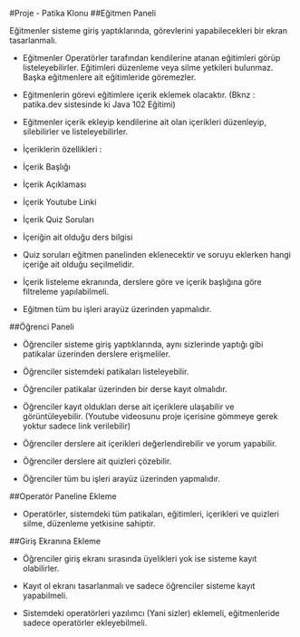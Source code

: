 #Proje - Patika Klonu
##Eğitmen Paneli

Eğitmenler sisteme giriş yaptıklarında, görevlerini yapabilecekleri bir ekran tasarlanmalı.

* Eğitmenler Operatörler tarafından kendilerine atanan eğitimleri görüp listeleyebilirler. Eğitimleri düzenleme veya silme yetkileri bulunmaz. Başka eğitmenlere ait eğitimleride göremezler.


* Eğitmenlerin görevi eğitimlere içerik eklemek olacaktır. (Bknz : patika.dev sistesinde ki Java 102 Eğitimi)


* Eğitmenler içerik ekleyip kendilerine ait olan içerikleri düzenleyip, silebilirler ve listeleyebilirler.


* İçeriklerin özellikleri :


* İçerik Başlığı


* İçerik Açıklaması


* İçerik Youtube Linki


* İçerik Quiz Soruları


* İçeriğin ait olduğu ders bilgisi


* Quiz soruları eğitmen panelinden eklenecektir ve soruyu eklerken hangi içeriğe ait olduğu seçilmelidir.


* İçerik listeleme ekranında, derslere göre ve içerik başlığına göre filtreleme yapılabilmeli.


* Eğitmen tüm bu işleri arayüz üzerinden yapmalıdır.

##Öğrenci Paneli


* Öğrenciler sisteme giriş yaptıklarında, aynı sizlerinde yaptığı gibi patikalar üzerinden derslere erişmeliler.

* Öğrenciler sistemdeki patikaları listeleyebilir.


* Öğrenciler patikalar üzerinden bir derse kayıt olmalıdır.


* Öğrenciler kayıt oldukları derse ait içeriklere ulaşabilir ve görüntüleyebilir. (Youtube videosunu proje içerisine gömmeye gerek yoktur sadece link verilebilir)


* Öğrenciler derslere ait içerikleri değerlendirebilir ve yorum yapabilir.


* Öğrenciler derslere ait quizleri çözebilir.


* Öğrenciler tüm bu işleri arayüz üzerinden yapmalıdır.

##Operatör Paneline Ekleme


* Operatörler, sistemdeki tüm patikaları, eğitimleri, içerikleri ve quizleri silme, düzenleme yetkisine sahiptir.

##Giriş Ekranına Ekleme


* Öğrenciler giriş ekranı sırasında üyelikleri yok ise sisteme kayıt olabilirler.


* Kayıt ol ekranı tasarlanmalı ve sadece öğrenciler sisteme kayıt yapabilmeli.


* Sistemdeki operatörleri yazılımcı (Yani sizler) eklemeli, eğitmenleride sadece operatörler ekleyebilmeli.


